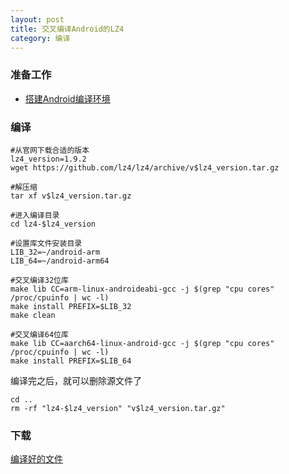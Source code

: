 ```yaml
---
layout: post
title: 交叉编译Android的LZ4
category: 编译
---
```


### 准备工作
- [搭建Android编译环境][android-environment]

### 编译
```shell
#从官网下载合适的版本
lz4_version=1.9.2
wget https://github.com/lz4/lz4/archive/v$lz4_version.tar.gz

#解压缩
tar xf v$lz4_version.tar.gz

#进入编译目录
cd lz4-$lz4_version

#设置库文件安装目录
LIB_32=~/android-arm
LIB_64=~/android-arm64

#交叉编译32位库
make lib CC=arm-linux-androideabi-gcc -j $(grep "cpu cores" /proc/cpuinfo | wc -l)
make install PREFIX=$LIB_32
make clean

#交叉编译64位库
make lib CC=aarch64-linux-android-gcc -j $(grep "cpu cores" /proc/cpuinfo | wc -l)
make install PREFIX=$LIB_64
```

编译完之后，就可以删除源文件了
```shell
cd ..
rm -rf "lz4-$lz4_version" "v$lz4_version.tar.gz"
```

### 下载
[编译好的文件](/assets/android-lz4.tar.gz)

[android-environment]: /编译/2019/11/22/android-environment.html